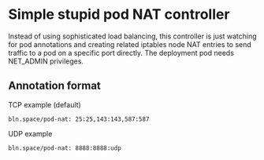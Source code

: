 # Simple stupid pod NAT controller

Instead of using sophisticated load balancing, this controller is just watching for pod annotations and creating related iptables node NAT entries to send traffic to a pod on a specific port directly. The deployment pod needs NET_ADMIN privileges.

## Annotation format

TCP example (default)
```
bln.space/pod-nat: 25:25,143:143,587:587
```

UDP example
```
bln.space/pod-nat: 8888:8888:udp
```

